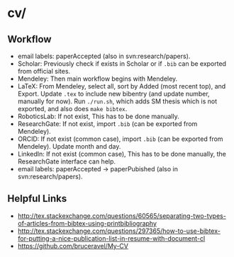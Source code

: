 # cv/

## Workflow
- email labels: paperAccepted (also in svn:research/papers).
- Scholar: Previously check if exists in Scholar or if `.bib` can be exported from official sites.
- Mendeley: Then main workflow begins with Mendeley.
- LaTeX: From Mendeley, select all, sort by Added (most recent top), and Export. Update `.tex` to include new bibentry (and update number, manually for now). Run `./run.sh`, which adds SM thesis which is not exported, and also does `make bibtex`.
- RoboticsLab: If not exist, This has to be done manually.
- ResearchGate: If not exist, import `.bib` (can be exported from Mendeley).
- ORCID: If not exist (common case), import `.bib` (can be exported from Mendeley). Update month and day.
- LinkedIn: If not exist (common case), This has to be done manually, the ResearchGate interface can help.
- email labels: paperAccepted -> paperPubished (also in svn:research/papers).

## Helpful Links
- <http://tex.stackexchange.com/questions/60565/separating-two-types-of-articles-from-bibtex-using-printbibliography>
- <http://tex.stackexchange.com/questions/297365/how-to-use-bibtex-for-putting-a-nice-publication-list-in-resume-with-document-cl>
- <https://github.com/bruceravel/My-CV>
